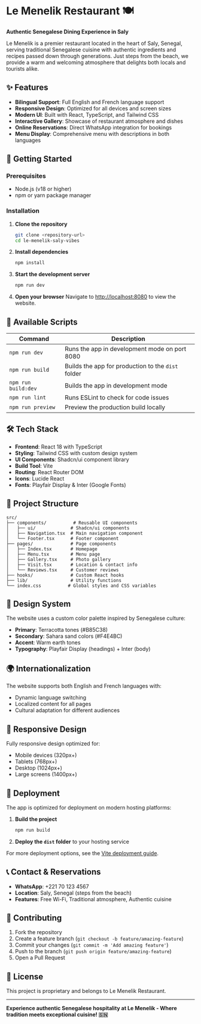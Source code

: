 # Le Menelik Restaurant 🍽️

**Authentic Senegalese Dining Experience in Saly**

Le Menelik is a premier restaurant located in the heart of Saly, Senegal, serving traditional Senegalese cuisine with authentic ingredients and recipes passed down through generations. Just steps from the beach, we provide a warm and welcoming atmosphere that delights both locals and tourists alike.

## ✨ Features

- **Bilingual Support**: Full English and French language support
- **Responsive Design**: Optimized for all devices and screen sizes
- **Modern UI**: Built with React, TypeScript, and Tailwind CSS
- **Interactive Gallery**: Showcase of restaurant atmosphere and dishes
- **Online Reservations**: Direct WhatsApp integration for bookings
- **Menu Display**: Comprehensive menu with descriptions in both languages

## 🚀 Getting Started

### Prerequisites

- Node.js (v18 or higher)
- npm or yarn package manager

### Installation

1. **Clone the repository**

   ```bash
   git clone <repository-url>
   cd le-menelik-saly-vibes
   ```

2. **Install dependencies**

   ```bash
   npm install
   ```

3. **Start the development server**

   ```bash
   npm run dev
   ```

4. **Open your browser**
   Navigate to [http://localhost:8080](http://localhost:8080) to view the website.

## 📜 Available Scripts

| Command | Description |
|---------|-------------|
| `npm run dev` | Runs the app in development mode on port 8080 |
| `npm run build` | Builds the app for production to the `dist` folder |
| `npm run build:dev` | Builds the app in development mode |
| `npm run lint` | Runs ESLint to check for code issues |
| `npm run preview` | Preview the production build locally |

## 🛠️ Tech Stack

- **Frontend**: React 18 with TypeScript
- **Styling**: Tailwind CSS with custom design system
- **UI Components**: Shadcn/ui component library
- **Build Tool**: Vite
- **Routing**: React Router DOM
- **Icons**: Lucide React
- **Fonts**: Playfair Display & Inter (Google Fonts)

## 📁 Project Structure

```
src/
├── components/          # Reusable UI components
│   ├── ui/             # Shadcn/ui components
│   ├── Navigation.tsx  # Main navigation component
│   └── Footer.tsx      # Footer component
├── pages/              # Page components
│   ├── Index.tsx       # Homepage
│   ├── Menu.tsx        # Menu page
│   ├── Gallery.tsx     # Photo gallery
│   ├── Visit.tsx       # Location & contact info
│   └── Reviews.tsx     # Customer reviews
├── hooks/              # Custom React hooks
├── lib/                # Utility functions
└── index.css          # Global styles and CSS variables
```

## 🎨 Design System

The website uses a custom color palette inspired by Senegalese culture:

- **Primary**: Terracotta tones (#B85C38)
- **Secondary**: Sahara sand colors (#F4E4BC)
- **Accent**: Warm earth tones
- **Typography**: Playfair Display (headings) + Inter (body)

## 🌍 Internationalization

The website supports both English and French languages with:

- Dynamic language switching
- Localized content for all pages
- Cultural adaptation for different audiences

## 📱 Responsive Design

Fully responsive design optimized for:

- Mobile devices (320px+)
- Tablets (768px+)
- Desktop (1024px+)
- Large screens (1400px+)

## 🚀 Deployment

The app is optimized for deployment on modern hosting platforms:

1. **Build the project**

   ```bash
   npm run build
   ```

2. **Deploy the `dist` folder** to your hosting service

For more deployment options, see the [Vite deployment guide](https://vitejs.dev/guide/static-deploy.html).

## 📞 Contact & Reservations

- **WhatsApp**: +221 70 123 4567
- **Location**: Saly, Senegal (steps from the beach)
- **Features**: Free Wi-Fi, Traditional atmosphere, Authentic cuisine

## 🤝 Contributing

1. Fork the repository
2. Create a feature branch (`git checkout -b feature/amazing-feature`)
3. Commit your changes (`git commit -m 'Add amazing feature'`)
4. Push to the branch (`git push origin feature/amazing-feature`)
5. Open a Pull Request

## 📄 License

This project is proprietary and belongs to Le Menelik Restaurant.

---

**Experience authentic Senegalese hospitality at Le Menelik - Where tradition meets exceptional cuisine! 🇸🇳**
